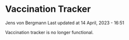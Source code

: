 Vaccination Tracker
================
Jens von Bergmann
Last updated at 14 April, 2023 - 16:51

Vaccination tracker is no longer functional.
